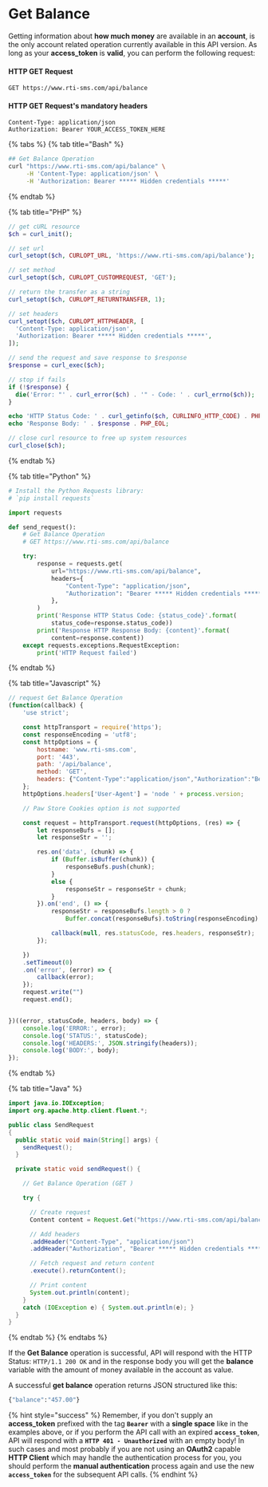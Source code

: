 # Get Balance

Getting information about **how much money** are available in an **account**, is the only account related operation currently available in this API version. As long as your **access\_token** is **valid**, you can perform the following request:

#### HTTP GET Request <a id="http-get-request"></a>

```http
GET https://www.rti-sms.com/api/balance
```

#### HTTP GET Request's mandatory headers <a id="http-get-request-39-s-mandatory-headers"></a>

```http
Content-Type: application/json
Authorization: Bearer YOUR_ACCESS_TOKEN_HERE
```

{% tabs %}
{% tab title="Bash" %}
```bash
## Get Balance Operation
curl "https://www.rti-sms.com/api/balance" \
     -H 'Content-Type: application/json' \
     -H 'Authorization: Bearer ***** Hidden credentials *****'
```
{% endtab %}

{% tab title="PHP" %}
```php
// get cURL resource
$ch = curl_init();

// set url
curl_setopt($ch, CURLOPT_URL, 'https://www.rti-sms.com/api/balance');

// set method
curl_setopt($ch, CURLOPT_CUSTOMREQUEST, 'GET');

// return the transfer as a string
curl_setopt($ch, CURLOPT_RETURNTRANSFER, 1);

// set headers
curl_setopt($ch, CURLOPT_HTTPHEADER, [
  'Content-Type: application/json',
  'Authorization: Bearer ***** Hidden credentials *****',
]);

// send the request and save response to $response
$response = curl_exec($ch);

// stop if fails
if (!$response) {
  die('Error: "' . curl_error($ch) . '" - Code: ' . curl_errno($ch));
}

echo 'HTTP Status Code: ' . curl_getinfo($ch, CURLINFO_HTTP_CODE) . PHP_EOL;
echo 'Response Body: ' . $response . PHP_EOL;

// close curl resource to free up system resources 
curl_close($ch);
```
{% endtab %}

{% tab title="Python" %}
```python
# Install the Python Requests library:
# `pip install requests`

import requests

def send_request():
    # Get Balance Operation
    # GET https://www.rti-sms.com/api/balance

    try:
        response = requests.get(
            url="https://www.rti-sms.com/api/balance",
            headers={
                "Content-Type": "application/json",
                "Authorization": "Bearer ***** Hidden credentials *****",
            },
        )
        print('Response HTTP Status Code: {status_code}'.format(
            status_code=response.status_code))
        print('Response HTTP Response Body: {content}'.format(
            content=response.content))
    except requests.exceptions.RequestException:
        print('HTTP Request failed')
```
{% endtab %}

{% tab title="Javascript" %}
```javascript
// request Get Balance Operation 
(function(callback) {
    'use strict';

    const httpTransport = require('https');
    const responseEncoding = 'utf8';
    const httpOptions = {
        hostname: 'www.rti-sms.com',
        port: '443',
        path: '/api/balance',
        method: 'GET',
        headers: {"Content-Type":"application/json","Authorization":"Bearer ***** Hidden credentials *****"}
    };
    httpOptions.headers['User-Agent'] = 'node ' + process.version;

    // Paw Store Cookies option is not supported

    const request = httpTransport.request(httpOptions, (res) => {
        let responseBufs = [];
        let responseStr = '';

        res.on('data', (chunk) => {
            if (Buffer.isBuffer(chunk)) {
                responseBufs.push(chunk);
            }
            else {
                responseStr = responseStr + chunk;            
            }
        }).on('end', () => {
            responseStr = responseBufs.length > 0 ? 
                Buffer.concat(responseBufs).toString(responseEncoding) : responseStr;

            callback(null, res.statusCode, res.headers, responseStr);
        });

    })
    .setTimeout(0)
    .on('error', (error) => {
        callback(error);
    });
    request.write("")
    request.end();


})((error, statusCode, headers, body) => {
    console.log('ERROR:', error); 
    console.log('STATUS:', statusCode);
    console.log('HEADERS:', JSON.stringify(headers));
    console.log('BODY:', body);
});
```
{% endtab %}

{% tab title="Java" %}
```java
import java.io.IOException;
import org.apache.http.client.fluent.*;

public class SendRequest
{
  public static void main(String[] args) {
    sendRequest();
  }

  private static void sendRequest() {

    // Get Balance Operation (GET )

    try {

      // Create request
      Content content = Request.Get("https://www.rti-sms.com/api/balance")

      // Add headers
      .addHeader("Content-Type", "application/json")
      .addHeader("Authorization", "Bearer ***** Hidden credentials *****")

      // Fetch request and return content
      .execute().returnContent();

      // Print content
      System.out.println(content);
    }
    catch (IOException e) { System.out.println(e); }
  }
}
```
{% endtab %}
{% endtabs %}

If the **Get Balance** operation is successful, API will respond with the HTTP Status: `HTTP/1.1 200 OK` and in the response body you will get the **balance** variable with the amount of money available in the account as value.

A successful **get balance** operation returns JSON structured like this:

```bash
{"balance":"457.00"}
```

{% hint style="success" %}
Remember, if you don't supply an **access\_token** prefixed with the tag **`Bearer`** with a **single space** like in the examples above, or if you perform the API call with an expired **`access_token`**, API will respond with a **`HTTP 401 - Unauthorized`** with an empty body! In such cases and most probably if you are not using an **OAuth2** capable **HTTP Client** which may handle the authentication process for you, you should perform the **manual authentication** process again and use the new **`access_token`** for the subsequent API calls.
{% endhint %}



